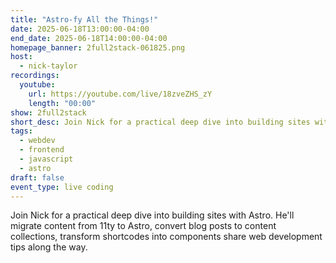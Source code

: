 ```yaml
---
title: "Astro-fy All the Things!"
date: 2025-06-18T13:00:00-04:00
end_date: 2025-06-18T14:00:00-04:00
homepage_banner: 2full2stack-061825.png
host:
  - nick-taylor
recordings:
  youtube:
    url: https://youtube.com/live/18zveZHS_zY
    length: "00:00"
show: 2full2stack
short_desc: Join Nick for a practical deep dive into building sites with Astro. He'll migrate content from 11ty to Astro, convert blog posts to content collections, transform shortcodes into components share web development tips along the way.
tags:
  - webdev
  - frontend
  - javascript
  - astro
draft: false
event_type: live coding
---
```


Join Nick for a practical deep dive into building sites with Astro. He'll migrate content from 11ty to Astro, convert blog posts to content collections, transform shortcodes into components share web development tips along the way.
